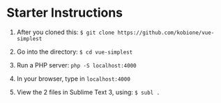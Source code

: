 # Starter Instructions

1. After you cloned this: `$ git clone https://github.com/kobione/vue-simplest`

2. Go into the directory: `$ cd vue-simplest`

3. Run a PHP server: `php -S localhost:4000`

4. In your browser, type in `localhost:4000`

5. View the 2 files in Sublime Text 3, using: `$ subl .`